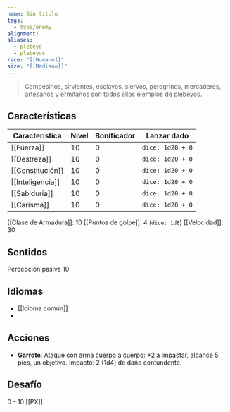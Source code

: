 ```yaml
---
name: Sin título
tags:
  - type/enemy
alignment: 
aliases:
  - plebeyo
  - plebeyos
race: "[[Humano]]"
size: "[[Mediano]]"
---
```

> Campesinos, sirvientes, esclavos, siervos, peregrinos, mercaderes, artesanos y ermitaños son todos ellos ejemplos de plebeyos.

## Características

| Característica | Nivel | Bonificador | Lanzar dado |
| ---- | ---- | ---- | ---- |
| [[Fuerza]] | 10 | 0 | `dice: 1d20 + 0` |
| [[Destreza]] | 10 | 0 | `dice: 1d20 + 0` |
| [[Constitución]] | 10 | 0 | `dice: 1d20 + 0` |
| [[Inteligencia]] | 10 | 0 | `dice: 1d20 + 0` |
| [[Sabiduría]] | 10 | 0 | `dice: 1d20 + 0` |
| [[Carisma]] | 10 | 0 | `dice: 1d20 + 0` |

[[Clase de Armadura]]: 10
[[Puntos de golpe]]: 4 (`dice: 1d8`)
[[Velocidad]]: 30


## Sentidos

Percepción pasiva 10

## Idiomas

- [[Idioma común]]
- 
## Acciones

- **Garrote**. Ataque con arma cuerpo a cuerpo: +2 a impactar, alcance 5 pies, un objetivo. Impacto: 2 (1d4) de daño contundente. 

## Desafío

0 - 10 [[PX]]
